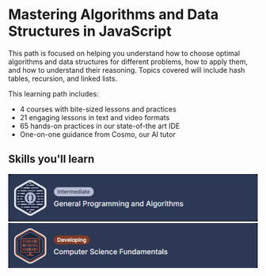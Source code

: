 # Mastering Algorithms and Data Structures in JavaScript

This path is focused on helping you understand how to choose optimal algorithms and data structures for different problems, how to apply them, and how to understand their reasoning. Topics covered will include hash tables, recursion, and linked lists.

This learning path includes:

- 4 courses with bite-sized lessons and practices
- 21 engaging lessons in text and video formats
- 65 hands-on practices in our state-of-the art IDE
- One-on-one guidance from Cosmo, our AI tutor

## Skills you'll learn

![](https://github.com/PaladinKnightMaster/skillup_codesignal/blob/main/assets/images/Screenshot_30.png)
![](https://github.com/PaladinKnightMaster/skillup_codesignal/blob/main/assets/images/Screenshot_31.png)